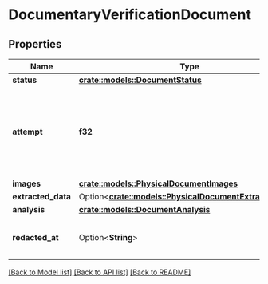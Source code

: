# DocumentaryVerificationDocument

## Properties

Name | Type | Description | Notes
------------ | ------------- | ------------- | -------------
**status** | [**crate::models::DocumentStatus**](DocumentStatus.md) |  | 
**attempt** | **f32** | The `attempt` field begins with 1 and increments with each subsequent document upload. | 
**images** | [**crate::models::PhysicalDocumentImages**](PhysicalDocumentImages.md) |  | 
**extracted_data** | Option<[**crate::models::PhysicalDocumentExtractedData**](PhysicalDocumentExtractedData.md)> |  | 
**analysis** | [**crate::models::DocumentAnalysis**](DocumentAnalysis.md) |  | 
**redacted_at** | Option<**String**> | An ISO8601 formatted timestamp. | 

[[Back to Model list]](../README.md#documentation-for-models) [[Back to API list]](../README.md#documentation-for-api-endpoints) [[Back to README]](../README.md)


